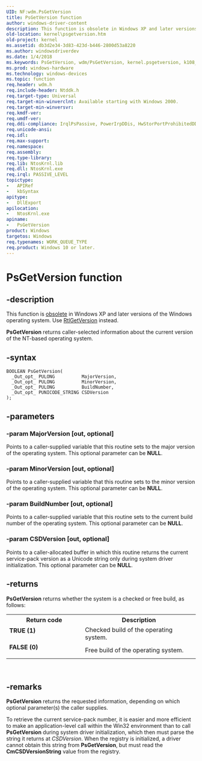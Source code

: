 ```yaml
---
UID: NF:wdm.PsGetVersion
title: PsGetVersion function
author: windows-driver-content
description: This function is obsolete in Windows XP and later versions of the Windows operating system. Use RtlGetVersion instead.PsGetVersion returns caller-selected information about the current version of the NT-based operating system.
old-location: kernel\psgetversion.htm
old-project: kernel
ms.assetid: db3d2e34-3d83-423d-b446-2800d53a8220
ms.author: windowsdriverdev
ms.date: 1/4/2018
ms.keywords: PsGetVersion, wdm/PsGetVersion, kernel.psgetversion, k108_3c73c1e7-3f02-4598-adae-43c378dcfb08.xml, PsGetVersion function [Kernel-Mode Driver Architecture]
ms.prod: windows-hardware
ms.technology: windows-devices
ms.topic: function
req.header: wdm.h
req.include-header: Ntddk.h
req.target-type: Universal
req.target-min-winverclnt: Available starting with Windows 2000.
req.target-min-winversvr: 
req.kmdf-ver: 
req.umdf-ver: 
req.ddi-compliance: IrqlPsPassive, PowerIrpDDis, HwStorPortProhibitedDDIs
req.unicode-ansi: 
req.idl: 
req.max-support: 
req.namespace: 
req.assembly: 
req.type-library: 
req.lib: NtosKrnl.lib
req.dll: NtosKrnl.exe
req.irql: PASSIVE_LEVEL
topictype:
-	APIRef
-	kbSyntax
apitype:
-	DllExport
apilocation:
-	NtosKrnl.exe
apiname:
-	PsGetVersion
product: Windows
targetos: Windows
req.typenames: WORK_QUEUE_TYPE
req.product: Windows 10 or later.
---
```


# PsGetVersion function


## -description


This function is <u>obsolete</u> in Windows XP and later versions of the Windows operating system. Use <a href="..\wdm\nf-wdm-rtlgetversion.md">RtlGetVersion</a> instead.

<b>PsGetVersion</b> returns caller-selected information about the current version of the NT-based operating system. 


## -syntax


````
BOOLEAN PsGetVersion(
  _Out_opt_ PULONG          MajorVersion,
  _Out_opt_ PULONG          MinorVersion,
  _Out_opt_ PULONG          BuildNumber,
  _Out_opt_ PUNICODE_STRING CSDVersion
);
````


## -parameters




### -param MajorVersion [out, optional]

Points to a caller-supplied variable that this routine sets to the major version of the operating system. This optional parameter can be <b>NULL</b>. 


### -param MinorVersion [out, optional]

Points to a caller-supplied variable that this routine sets to the minor version of the operating system. This optional parameter can be <b>NULL</b>. 


### -param BuildNumber [out, optional]

Points to a caller-supplied variable that this routine sets to the current build number of the operating system. This optional parameter can be <b>NULL</b>. 


### -param CSDVersion [out, optional]

Points to a caller-allocated buffer in which this routine returns the current service-pack version as a Unicode string only during system driver initialization. This optional parameter can be <b>NULL</b>. 


## -returns



<b>PsGetVersion</b> returns whether the system is a checked or free build, as follows:

<table>
<tr>
<th>Return code</th>
<th>Description</th>
</tr>
<tr>
<td width="40%">
<dl>
<dt><b><b>TRUE</b> (1)</b></dt>
</dl>
</td>
<td width="60%">
Checked build of the operating system.

</td>
</tr>
<tr>
<td width="40%">
<dl>
<dt><b><b>FALSE</b> (0)</b></dt>
</dl>
</td>
<td width="60%">
Free build of the operating system. 

</td>
</tr>
</table>
 




## -remarks



<b>PsGetVersion</b> returns the requested information, depending on which optional parameter(s) the caller supplies.

To retrieve the current service-pack number, it is easier and more efficient to make an application-level call within the Win32 environment than to call <b>PsGetVersion</b> during system driver initialization, which then must parse the string it returns at <i>CSDVersion</i>. When the registry is initialized, a driver cannot obtain this string from <b>PsGetVersion</b>, but must read the <b>CmCSDVersionString</b> value from the registry. 



